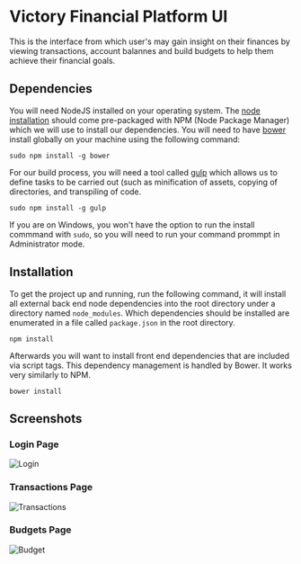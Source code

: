 # Victory Financial Platform UI
This is the interface from which user's may gain insight on their finances by viewing transactions, account balannes and build budgets to help them achieve their financial goals.

## Dependencies
You will need NodeJS installed on your operating system. The [node installation](https://nodejs.org/en/download/package-manager/) should come pre-packaged with NPM (Node Package Manager) which we will use to install our dependencies. You will need to have [bower](https://github.com/bower/bower) install globally on your machine using the following command:
```
sudo npm install -g bower
```
For our build process, you will need a tool called [gulp](https://github.com/gulpjs) which allows us to define tasks to be carried out (such as minification of assets, copying of directories, and transpiling of code.
```
sudo npm install -g gulp
```
If you are on Windows, you won't have the option to run the install commmand with `sudo`, so you will need to run your command prommpt in Administrator mode.

## Installation
To get the project up and running, run the following command, it will install all external back end node dependencies into the root directory under a directory named `node_modules`. Which dependencies should be installed are enumerated in a file called `package.json` in the root directory.
```
npm install
```
Afterwards you will want to install front end dependencies that are included via script tags. This dependency management is handled by Bower. It works very similarly to NPM.
```
bower install
```


## Screenshots
### Login Page
![Login](https://i.gyazo.com/23e19ac0971fb26bd6f559f108f1f75f.png)

### Transactions Page
![Transactions](https://i.gyazo.com/531095fe0f13cbdfa4b04b1cf4917750.png)

### Budgets Page
![Budget](https://i.gyazo.com/42cf25de37fa96fceacb5c7d859bfd2c.png)


